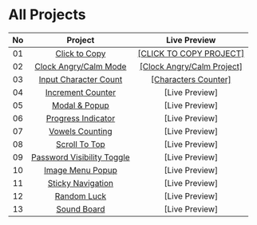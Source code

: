 # All Projects

| No |                   Project             |Live Preview|
|:----:|:------------------------------------------:|:-----------:|
|   01  | [Click to Copy](https://github.com/ImtaeZ/20-Basic-Frontend-Projects/tree/main/ClicktoCopy)|[[CLICK TO COPY PROJECT]](https://clicktocopy-killerqueen.netlify.app/)|
|   02  | [Clock Angry/Calm Mode](https://github.com/ImtaeZ/20-Basic-Frontend-Projects/tree/main/ClockCalmAngryMode)|[[Clock Angry/Calm Project]](https://angry-calm-clock.netlify.app/)|
|   03  | [Input Character Count](https://github.com/ImtaeZ/20-Basic-Frontend-Projects/tree/main/InputCharCount)|[[Characters Counter]](characters-counters.netlify.app)|
|   04  | [Increment Counter](https://github.com/ImtaeZ/20-Basic-Frontend-Projects/tree/main/IncrementCounter)|[Live Preview]|
|   05  | [Modal & Popup](https://github.com/ImtaeZ/20-Basic-Frontend-Projects/tree/main/Popup)|[Live Preview]|
|   06  | [Progress Indicator](https://github.com/ImtaeZ/20-Basic-Frontend-Projects/tree/main/PageScrollindicator)|[Live Preview]|
|   07  | [Vowels Counting](https://github.com/ImtaeZ/20-Basic-Frontend-Projects/tree/main/VowelCounter)|[Live Preview]|
|   08  | [Scroll To Top](https://github.com/ImtaeZ/20-Basic-Frontend-Projects/tree/main/ScrollToTop)|[Live Preview]|
|   09  | [Password Visibility Toggle](https://github.com/ImtaeZ/20-Basic-Frontend-Projects/tree/main/PasswordVisibleToggle)|[Live Preview]|
|   10  | [Image Menu Popup](https://github.com/ImtaeZ/20-Basic-Frontend-Projects/tree/main/Image%20Popup)|[Live Preview]|
|   11  | [Sticky Navigation](https://github.com/ImtaeZ/20-Basic-Frontend-Projects/tree/main/StickyNavi)|[Live Preview]|
|   12  | [Random Luck](https://github.com/ImtaeZ/20-Basic-Frontend-Projects/tree/main/RandomLuck)|[Live Preview]|
|   13  | [Sound Board](https://github.com/ImtaeZ/20-Basic-Frontend-Projects/tree/main/SoundBoard)|[Live Preview]|
